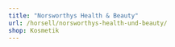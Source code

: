 ```yaml
---
title: "Norsworthys Health & Beauty"
url: /horsell/norsworthys-health-und-beauty/
shop: Kosmetik
---
```

